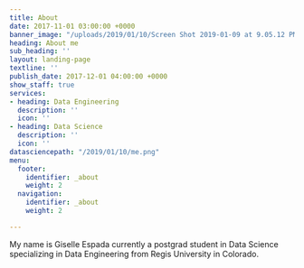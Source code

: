 ```yaml
---
title: About
date: 2017-11-01 03:00:00 +0000
banner_image: "/uploads/2019/01/10/Screen Shot 2019-01-09 at 9.05.12 PM.png"
heading: About me
sub_heading: ''
layout: landing-page
textline: ''
publish_date: 2017-12-01 04:00:00 +0000
show_staff: true
services:
- heading: Data Engineering
  description: ''
  icon: ''
- heading: Data Science
  description: ''
  icon: ''
datasciencepath: "/2019/01/10/me.png"
menu:
  footer:
    identifier: _about
    weight: 2
  navigation:
    identifier: _about
    weight: 2

---
```

My name is Giselle Espada currently a postgrad student in Data Science specializing in Data Engineering from Regis University in Colorado.